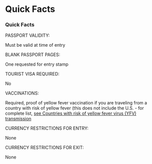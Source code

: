 # Quick Facts

### Quick Facts

PASSPORT VALIDITY:

Must be valid at time of entry

BLANK PASSPORT PAGES:

One requested for entry stamp

TOURIST VISA REQUIRED:

No

VACCINATIONS:

Required, proof of yellow fever vaccination if you are traveling from a country with risk of yellow fever (this does not include the U.S. - for complete list,  [see Countries with risk of yellow fever virus (YFV) transmission](https://wwwnc.cdc.gov/travel/yellowbook/2018/infectious-diseases-related-to-travel/yellow-fever#5291)

CURRENCY RESTRICTIONS FOR ENTRY:

None

CURRENCY RESTRICTIONS FOR EXIT:

None